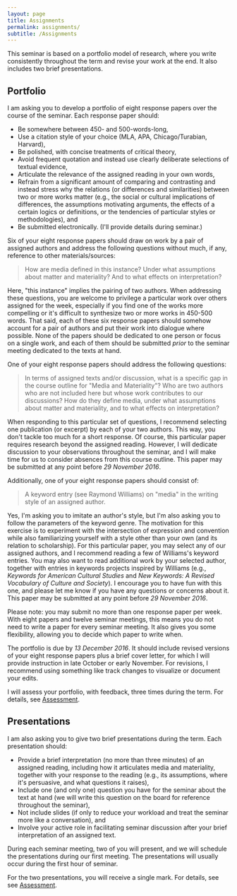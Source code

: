 ```yaml
---
layout: page
title: Assignments
permalink: assignments/
subtitle: /Assignments
---
```


This seminar is based on a portfolio model of research, where you write consistently throughout the term and revise your work at the end. It also includes two brief presentations.  

## Portfolio

I am asking you to develop a portfolio of eight response papers over the course of the seminar. Each response paper should: 
 
* Be somewhere between 450- and 500-words-long, 
* Use a citation style of your choice (MLA, APA, Chicago/Turabian, Harvard), 
* Be polished, with concise treatments of critical theory, 
* Avoid frequent quotation and instead use clearly deliberate selections of textual evidence, 
* Articulate the relevance of the assigned reading in your own words,   
* Refrain from a significant amount of comparing and contrasting and instead stress why the relations (or differences and similarities) between two or more works matter (e.g., the social or cultural implications of differences, the assumptions motivating arguments, the effects of a certain logics or definitions, or the tendencies of particular styles or methodologies), and 
* Be submitted electronically. (I'll provide details during seminar.)

Six of your eight response papers should draw on work by a pair of assigned authors and address the following questions without much, if any, reference to other materials/sources: 
>How are media defined in this instance? Under what assumptions about matter and materiality? And to what effects on interpretation? 

Here, "this instance" implies the pairing of two authors. When addressing these questions, you are welcome to privilege a particular work over others assigned for the week, especially if you find one of the works more compelling or it's difficult to synthesize two or more works in 450-500 words. That said, each of these six response papers should somehow account for a pair of authors and put their work into dialogue where possible. None of the papers should be dedicated to one person or focus on a single work, and each of them should be submitted *prior* to the seminar meeting dedicated to the texts at hand. 

One of your eight response papers should address the following questions: 

>In terms of assigned texts and/or discussion, what is a specific gap in the course outline for "Media and Materiality"? Who are two authors who are not included here but whose work contributes to our discussions? How do they define media, under what assumptions about matter and materiality, and to what effects on interpretation? 

When responding to this particular set of questions, I recommend selecting one publication (or excerpt) by each of your two authors. This way, you don't tackle too much for a short response. Of course, this particular paper requires research beyond the assigned reading. However, I will dedicate discussion to your observations throughout the seminar, and I will make time for us to consider absences from this course outline. This paper may be submitted at any point before *29 November 2016*.

Additionally, one of your eight response papers should consist of:  

>A keyword entry (see Raymond Williams) on "media" in the writing style of an assigned author.  

Yes, I'm asking you to imitate an author's style, but I'm also asking you to follow the parameters of the keyword genre. The motivation for this exercise is to experiment with the intersection of expression and convention while also familiarizing yourself with a style other than your own (and its relation to scholarship). For this particular paper, you may select any of our assigned authors, and I recommend reading a few of Williams's keyword entries. You may also want to read additional work by your selected author, together with entries in keywords projects inspired by Williams (e.g., *Keywords for American Cultural Studies* and *New Keywords: A Revised Vocabulary of Culture and Society*). I encourage you to have fun with this one, and please let me know if you have any questions or concerns about it. This paper may be submitted at any point before *29 November 2016*.

Please note: you may submit no more than one response paper per week. With eight papers and twelve seminar meetings, this means you do not need to write a paper for every seminar meeting. It also gives you some flexibility, allowing you to decide which paper to write when.  

The portfolio is due by *13 December 2016*. It should include revised versions of your eight response papers plus a brief cover letter, for which I will provide instruction in late October or early November. For revisions, I recommend using something like track changes to visualize or document your edits. 

I will assess your portfolio, with feedback, three times during the term. For details, see [Assessment](assessment.html).

## Presentations 

I am also asking you to give two brief presentations during the term. Each presentation should: 

* Provide a brief interpretation (no more than three minutes) of an assigned reading, including how it articulates media and materiality, together with your response to the reading (e.g., its assumptions, where it's persuasive, and what questions it raises),
* Include one (and only one) question you have for the seminar about the text at hand (we will write this question on the board for reference throughout the seminar), 
* Not include slides (if only to reduce your workload and treat the seminar more like a conversation), and 
* Involve your active role in facilitating seminar discussion after your brief interpretation of an assigned text. 

During each seminar meeting, two of you will present, and we will schedule the presentations during our first meeting. The presentations will usually occur during the first hour of seminar.   

For the two presentations, you will receive a single mark. For details, see see [Assessment](assessment.html).
